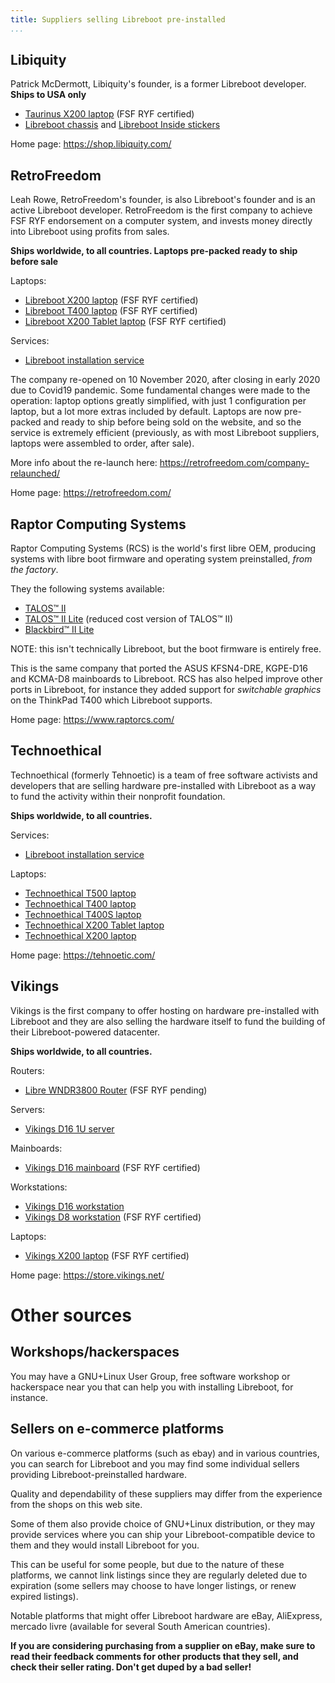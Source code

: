 ```yaml
---
title: Suppliers selling Libreboot pre-installed
...
```


Libiquity
---------

Patrick McDermott, Libiquity's founder, is a former Libreboot
developer. **Ships to USA only**

-   [Taurinus X200 laptop](https://shop.libiquity.com/product/taurinus-x200) (FSF RYF certified)
-   [Libreboot chassis](https://shop.libiquity.com/product/libreboot-stickers-shaped-matte-vinyl-2x2.25-3-pack) and [Libreboot Inside stickers](https://shop.libiquity.com/product/libreboot-inside-case-badges-3-pack)

Home page:
<https://shop.libiquity.com/>

RetroFreedom
---------

Leah Rowe, RetroFreedom's founder, is also Libreboot's founder and is an active
Libreboot developer. RetroFreedom is the first company to achieve FSF RYF
endorsement on a computer system, and invests money directly into Libreboot
using profits from sales.

**Ships worldwide, to all countries. Laptops pre-packed ready to ship before sale**

Laptops:

-   [Libreboot X200 laptop](https://retrofreedom.com/product/libreboot-x200/) (FSF RYF certified)
-   [Libreboot T400 laptop](https://retrofreedom.com/product/libreboot-t400/) (FSF RYF certified)
-   [Libreboot X200 Tablet laptop](https://retrofreedom.com/product/libreboot-x200-tablet/) (FSF RYF certified)

Services:

-   [Libreboot installation service](https://retrofreedom.com/product/libreboot-installation-service/)

The company re-opened on 10 November 2020, after closing in early 2020 due to
Covid19 pandemic. Some fundamental changes were made to the operation: laptop
options greatly simplified, with just 1 configuration per laptop, but a lot more
extras included by default. Laptops are now pre-packed and ready to ship before
being sold on the website, and so the service is extremely efficient (previously,
as with most Libreboot suppliers, laptops were assembled to order, after sale). 

More info about the re-launch here:
<https://retrofreedom.com/company-relaunched/>

Home page:
<https://retrofreedom.com/>

Raptor Computing Systems
---------

Raptor Computing Systems (RCS) is the world's first libre OEM, producing systems 
with libre boot firmware and operating system preinstalled, *from the factory*.

They the following systems available:

- [TALOS™ II](https://raptorcs.com/content/base/products.html)
- [TALOS™ II Lite](https://raptorcs.com/content/base/products.html) 
(reduced cost version of TALOS™ II)
- [Blackbird™ II Lite](https://raptorcs.com/content/base/products.html)  

NOTE: this isn't technically Libreboot, but the boot firmware is entirely free.

This is the same company that ported the ASUS KFSN4-DRE, KGPE-D16 and KCMA-D8
mainboards to Libreboot. RCS has also helped improve other ports in Libreboot,
for instance they added support for *switchable graphics* on the ThinkPad T400
which Libreboot supports.

Home page:
<https://www.raptorcs.com/>

Technoethical
---------

Technoethical (formerly Tehnoetic) is a team of free software activists and
developers that are selling hardware pre-installed with Libreboot as a way to
fund the activity within their nonprofit foundation.

**Ships worldwide, to all countries.**

Services:

-   [Libreboot installation service](https://tehnoetic.com/tet-lis)

Laptops:

-   [Technoethical T500 laptop](https://tehnoetic.com/tet-t500)
-   [Technoethical T400 laptop](https://tehnoetic.com/tet-t400)
-   [Technoethical T400S laptop](https://tehnoetic.com/tet-t400s)
-   [Technoethical X200 Tablet laptop](https://tehnoetic.com/tet-x200t)
-   [Technoethical X200 laptop](https://tehnoetic.com/tet-x200)

Home page:
<https://tehnoetic.com/>

Vikings
---------

Vikings is the first company to offer hosting on hardware pre-installed with 
Libreboot and they are also selling the hardware itself to fund the building 
of their Libreboot-powered datacenter.

**Ships worldwide, to all countries.**

Routers:

-   [Libre WNDR3800 Router](https://store.vikings.net/libre-friendly-hardware/wndrrouter) (FSF RYF pending)

Servers:

-   [Vikings D16 1U server](https://store.vikings.net/libre-friendly-hardware/the-server-1u)

Mainboards:

-   [Vikings D16 mainboard](https://store.vikings.net/libre-friendly-hardware/d16-ryf-certfied) (FSF RYF certified)

Workstations:

-   [Vikings D16 workstation](https://store.vikings.net/libre-friendly-hardware/vikings-d16-workstation)
-   [Vikings D8 workstation](https://store.vikings.net/ryf-certified-hardware/d8ryf) (FSF RYF certified)

Laptops:

-   [Vikings X200 laptop](https://store.vikings.net/libre-friendly-hardware/x200-ryf-certfied) (FSF RYF certified)

Home page:
<https://store.vikings.net/>

Other sources
===============

Workshops/hackerspaces
---------

You may have a GNU+Linux User Group, free software workshop or hackerspace near 
you that can help you with installing Libreboot, for instance.


Sellers on e-commerce platforms
---------------

On various e-commerce platforms (such as ebay) and in various countries, you 
can search for Libreboot and you may find some individual sellers providing 
Libreboot-preinstalled hardware.

Quality and dependability of these suppliers may differ from the experience 
from the shops on this web site.

Some of them also provide choice of GNU+Linux distribution, or they may provide
services where you can ship your Libreboot-compatible device to them and they
would install Libreboot for you.

This can be useful for some people, but due to the nature of these platforms, 
we cannot link listings since they are regularly deleted due to expiration 
(some sellers may choose to have longer listings, or renew expired listings).

Notable platforms that might offer Libreboot hardware are eBay, AliExpress, 
mercado livre (available for several South American countries).

**If you are considering purchasing from a supplier on eBay, make sure to read
their feedback comments for other products that they sell, and check their
seller rating. Don't get duped by a bad seller!**
